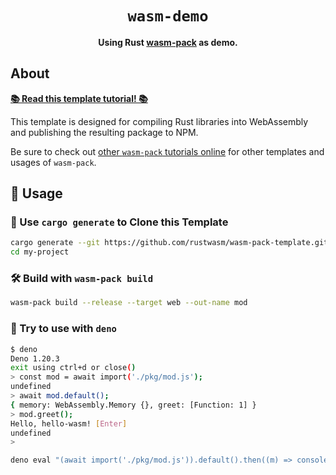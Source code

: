 <div align="center">

  <h1><code>wasm-demo</code></h1>

  <strong>Using Rust <a href="https://github.com/rustwasm/wasm-pack">wasm-pack</a> as demo.</strong>
</div>

## About

[**📚 Read this template tutorial! 📚**][template-docs]

This template is designed for compiling Rust libraries into WebAssembly and
publishing the resulting package to NPM.

Be sure to check out [other `wasm-pack` tutorials online][tutorials] for other
templates and usages of `wasm-pack`.

[tutorials]: https://rustwasm.github.io/docs/wasm-pack/tutorials/index.html
[template-docs]: https://rustwasm.github.io/docs/wasm-pack/tutorials/npm-browser-packages/index.html

## 🚴 Usage

### 🐑 Use `cargo generate` to Clone this Template

```bash
cargo generate --git https://github.com/rustwasm/wasm-pack-template.git --name my-project
cd my-project
```

### 🛠️ Build with `wasm-pack build`

```bash
wasm-pack build --release --target web --out-name mod
```

### 🔬 Try to use with `deno`

```bash
$ deno
Deno 1.20.3
exit using ctrl+d or close()
> const mod = await import('./pkg/mod.js');
undefined
> await mod.default();
{ memory: WebAssembly.Memory {}, greet: [Function: 1] }
> mod.greet();
Hello, hello-wasm! [Enter]
undefined
>
```

```bash
deno eval "(await import('./pkg/mod.js')).default().then((m) => console.log(m.add(1,2)))"
```
